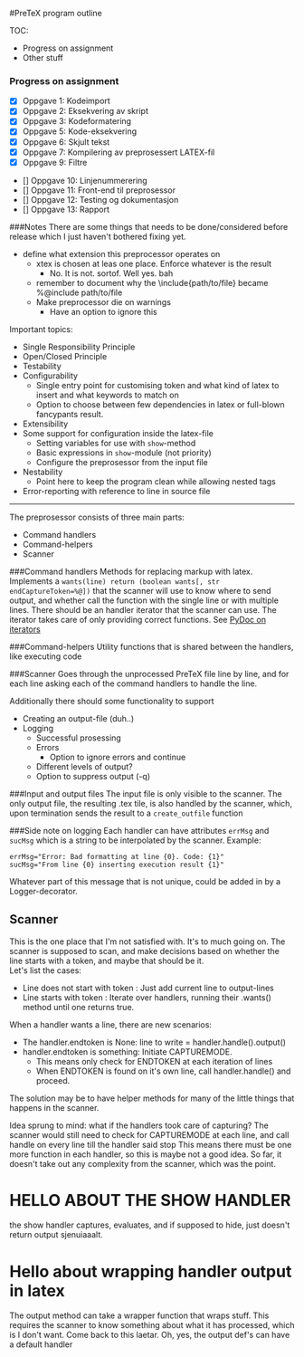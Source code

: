 #PreTeX program outline

TOC:
  - Progress on assignment
  - Other stuff

### Progress on assignment

- [x] Oppgave 1: Kodeimport
- [x] Oppgave 2: Eksekvering av skript
- [x] Oppgave 3: Kodeformatering
- [x] Oppgave 5: Kode-eksekvering
- [x] Oppgave 6: Skjult tekst
- [x] Oppgave 7: Kompilering av preprosessert LATEX-fil
- [x] Oppgave 9: Filtre
- [] Oppgave 10: Linjenummerering
- [] Oppgave 11: Front-end til preprosessor
- [] Oppgave 12: Testing og dokumentasjon
- [] Oppgave 13: Rapport

###Notes
There are some things that needs to be done/considered before release
which I just haven't bothered fixing yet.

* define what extension this preprocessor operates on
  * xtex is chosen at leas one place. Enforce whatever is the result
    * No. It is not. sortof. Well yes. bah
  * remember to document why the \include{path/to/file} became
    %@include path/to/file
  * Make preprocessor die on warnings
    * Have an option to ignore this


Important topics:
* Single Responsibility Principle
* Open/Closed Principle
* Testability
* Configurability
  * Single entry point for customising token and
    what kind of latex to insert and what keywords
    to match on
  * Option to choose between few dependencies in latex
    or full-blown fancypants result.
* Extensibility
* Some support for configuration inside the latex-file
  * Setting variables for use with `show`-method
  * Basic expressions in `show`-module (not priority)
  * Configure the preprosessor from the input file
* Nestability
  * Point here to keep the program clean while
    allowing nested tags
* Error-reporting with reference to line in source file

--------------------------------------------------------

The preprosessor consists of three main parts:
  * Command handlers
  * Command-helpers
  * Scanner

###Command handlers
Methods for replacing markup with latex.
Implements a `wants(line) return (boolean wants[, str endCaptureToken=%@])` that the
scanner will use to know where to send output, and whether call
the function with the single line or with multiple lines.
There should be an handler iterator that the scanner can use.
The iterator takes care of only providing correct functions.
See [PyDoc on iterators](https://docs.python.org/2/tutorial/classes.html#iterators)

###Command-helpers
Utility functions that is shared between the handlers,
like executing code

###Scanner
Goes through the unprocessed PreTeX file line by line,
and for each line asking each of the command handlers
to handle the line.


Additionally there should some functionality to support

  * Creating an output-file (duh..)
  * Logging
    * Successful prosessing
    * Errors
      * Option to ignore errors and continue
    * Different levels of output?
    * Option to suppress output (-q)


###Input and output files
The input file is only visible to the scanner.
The only output file, the resulting .tex tile,
is also handled by the scanner, which, upon
termination sends the result to a `create_outfile`
function


###Side note on logging
  Each handler can have attributes `errMsg` and
  `sucMsg` which is a string to be interpolated
  by the scanner.
  Example:
```
errMsg="Error: Bad formatting at line {0}. Code: {1}"
sucMsg="From line {0} inserting execution result {1}"
```
Whatever part of this message that is not unique,
could be added in by a Logger-decorator.


## Scanner
This is the one place that I'm not satisfied with.
It's to much going on.
The scanner is supposed to scan, and make decisions
based on whether the line starts with a token, and maybe
that should be it.  
Let's list the cases:

* Line does not start with token : Just add current line to output-lines
* Line starts with token : Iterate over handlers, running their .wants()
method until one returns true.

When a handler wants a line, there are new scenarios:  
* The handler.endtoken is None: line to write = handler.handle().output()
* handler.endtoken is something: Initiate CAPTUREMODE.
  * This means only check for ENDTOKEN at each iteration of lines
  * When ENDTOKEN is found on it's own line, call handler.handle()
    and proceed.


The solution may be to have helper methods for many of the little
things that happens in the scanner.



Idea sprung to mind: what if the handlers took care of capturing?
The scanner would still need to check for CAPTUREMODE at each line,
and call handle on every line till the handler said stop
This means there must be one more function in each handler, so this
is maybe not a good idea. So far, it doesn't take out any complexity
from the scanner, which was the point.




# HELLO ABOUT THE SHOW HANDLER
the show handler captures, evaluates, and if
supposed to hide, just doesn't return output
sjenuiaaalt.


# Hello about wrapping handler output in latex
The output method can take a wrapper function
that wraps stuff. This requires the scanner to
know something about what it has processed, which
is I don't want. Come back to this laetar.
Oh, yes, the output def's can have a default handler

